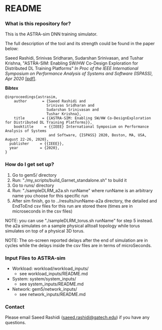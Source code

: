 # README #

### What is this repository for? ###
This is the ASTRA-sim DNN training simulator. 

The full description of the tool and its strength could be found in the paper below:

Saeed Rashidi, Srinivas Sridharan, Sudarshan Srinivasan, and Tushar Krishna, "ASTRA-SIM: Enabling SW/HW Co-Design Exploration for Distributed DL Training Platforms"
*In Proc of the IEEE International Symposium on Performance Analysis of Systems and Software (ISPASS), Apr 2020*
[[pdf]](https://synergy.ece.gatech.edu/wp-content/uploads/sites/332/2020/03/astrasim_ispass2020.pdf).

**Bibtex**

    @inproceedings{astrasim,
        author       = {Saeed Rashidi and
                       Srinivas Sridharan and
                       Sudarshan Srinivasan and
                       Tushar Krishna},
        title        = {{ASTRA-SIM: Enabling SW/HW Co-DesignExploration for Distributed DL Training Platforms}},
        booktitle     = {{IEEE} International Symposium on Performance Analysis of Systems 
                        and Software, {ISPASS} 2020, Boston, MA, USA, August 22-26, 2020},
      publisher     = {{IEEE}},
      year          = {2020},
    }


### How do I get set up? ###

1. Go to gem5/ directory
2. Run: "./my_scripts/build_Garnet_standalone.sh" to build it
3. Go to runs/ directory
4. Run: "./sampleDLRM_a2a.sh runName" where runName is an arbitrary name you choose for this specific run
5. After sim finish, go to ../results/runName-a2a directory, the detailed and EndToEnd csv files for this run are stored there (times are in microseconds in the csv files)

NOTE: you can use "./sampleDLRM_torus.sh runName" for step 5 instead. the a2a simulates on  a sample physical alltoall topology while torus simulates on top of a physical 3D torus.

NOTE: The on-screen reported delays after the end of simulation are in cycles while the delays inside the csv files are in terms of microSeconds.

### Input Files to ASTRA-sim ###

* Workload: workload/workload_inputs/
   * see workload_inputs/README.md
* System: system/system_inputs/
   * see system_inputs/README.md
* Network: gem5/network_inputs/
   * see network_inputs/README.md

### Contact ###
Please email Saeed Rashidi (saeed.rashidi@gatech.edu) if you have any questions.
